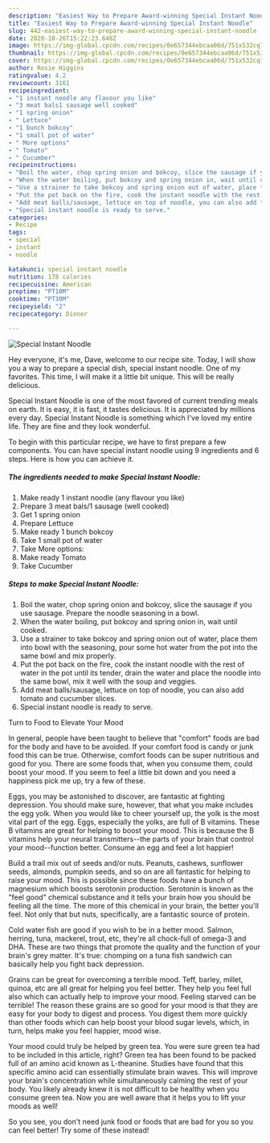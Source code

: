 ```yaml
---
description: "Easiest Way to Prepare Award-winning Special Instant Noodle"
title: "Easiest Way to Prepare Award-winning Special Instant Noodle"
slug: 442-easiest-way-to-prepare-award-winning-special-instant-noodle
date: 2020-10-26T15:22:23.648Z
image: https://img-global.cpcdn.com/recipes/0e657344ebcaa06d/751x532cq70/special-instant-noodle-recipe-main-photo.jpg
thumbnail: https://img-global.cpcdn.com/recipes/0e657344ebcaa06d/751x532cq70/special-instant-noodle-recipe-main-photo.jpg
cover: https://img-global.cpcdn.com/recipes/0e657344ebcaa06d/751x532cq70/special-instant-noodle-recipe-main-photo.jpg
author: Rosie Higgins
ratingvalue: 4.2
reviewcount: 3161
recipeingredient:
- "1 instant noodle any flavour you like"
- "3 meat bals1 sausage well cooked"
- "1 spring onion"
- " Lettuce"
- "1 bunch bokcoy"
- "1 small pot of water"
- " More options"
- " Tomato"
- " Cucumber"
recipeinstructions:
- "Boil the water, chop spring onion and bokcoy, slice the sausage if you use sausage. Prepare the noodle seasoning in a bowl."
- "When the water boiling, put bokcoy and spring onion in, wait until cooked."
- "Use a strainer to take bokcoy and spring onion out of water, place them into bowl with the seasoning, pour some hot water from the pot into the same bowl and mix properly."
- "Put the pot back on the fire, cook the instant noodle with the rest of water in the pot until its tender, drain the water and place the noodle into the same bowl, mix it well with the soup and veggies."
- "Add meat balls/sausage, lettuce on top of noodle, you can also add tomato and cucumber slices."
- "Special instant noodle is ready to serve."
categories:
- Recipe
tags:
- special
- instant
- noodle

katakunci: special instant noodle 
nutrition: 178 calories
recipecuisine: American
preptime: "PT10M"
cooktime: "PT30M"
recipeyield: "2"
recipecategory: Dinner

---
```



![Special Instant Noodle](https://img-global.cpcdn.com/recipes/0e657344ebcaa06d/751x532cq70/special-instant-noodle-recipe-main-photo.jpg)

Hey everyone, it's me, Dave, welcome to our recipe site. Today, I will show you a way to prepare a special dish, special instant noodle. One of my favorites. This time, I will make it a little bit unique. This will be really delicious.



Special Instant Noodle is one of the most favored of current trending meals on earth. It is easy, it is fast, it tastes delicious. It is appreciated by millions every day. Special Instant Noodle is something which I've loved my entire life. They are fine and they look wonderful.


To begin with this particular recipe, we have to first prepare a few components. You can have special instant noodle using 9 ingredients and 6 steps. Here is how you can achieve it.

<!--inarticleads1-->

##### The ingredients needed to make Special Instant Noodle:

1. Make ready 1 instant noodle (any flavour you like)
1. Prepare 3 meat bals/1 sausage (well cooked)
1. Get 1 spring onion
1. Prepare  Lettuce
1. Make ready 1 bunch bokcoy
1. Take 1 small pot of water
1. Take  More options:
1. Make ready  Tomato
1. Take  Cucumber




<!--inarticleads2-->

##### Steps to make Special Instant Noodle:

1. Boil the water, chop spring onion and bokcoy, slice the sausage if you use sausage. Prepare the noodle seasoning in a bowl.
1. When the water boiling, put bokcoy and spring onion in, wait until cooked.
1. Use a strainer to take bokcoy and spring onion out of water, place them into bowl with the seasoning, pour some hot water from the pot into the same bowl and mix properly.
1. Put the pot back on the fire, cook the instant noodle with the rest of water in the pot until its tender, drain the water and place the noodle into the same bowl, mix it well with the soup and veggies.
1. Add meat balls/sausage, lettuce on top of noodle, you can also add tomato and cucumber slices.
1. Special instant noodle is ready to serve.




Turn to Food to Elevate Your Mood


In general, people have been taught to believe that "comfort" foods are bad for the body and have to be avoided. If your comfort food is candy or junk food this can be true. Otherwise, comfort foods can be super nutritious and good for you. There are some foods that, when you consume them, could boost your mood. If you seem to feel a little bit down and you need a happiness pick me up, try a few of these.

Eggs, you may be astonished to discover, are fantastic at fighting depression. You should make sure, however, that what you make includes the egg yolk. When you would like to cheer yourself up, the yolk is the most vital part of the egg. Eggs, especially the yolks, are full of B vitamins. These B vitamins are great for helping to boost your mood. This is because the B vitamins help your neural transmitters--the parts of your brain that control your mood--function better. Consume an egg and feel a lot happier!

Build a trail mix out of seeds and/or nuts. Peanuts, cashews, sunflower seeds, almonds, pumpkin seeds, and so on are all fantastic for helping to raise your mood. This is possible since these foods have a bunch of magnesium which boosts serotonin production. Serotonin is known as the "feel good" chemical substance and it tells your brain how you should be feeling all the time. The more of this chemical in your brain, the better you'll feel. Not only that but nuts, specifically, are a fantastic source of protein.

Cold water fish are good if you wish to be in a better mood. Salmon, herring, tuna, mackerel, trout, etc, they're all chock-full of omega-3 and DHA. These are two things that promote the quality and the function of your brain's grey matter. It's true: chomping on a tuna fish sandwich can basically help you fight back depression. 

Grains can be great for overcoming a terrible mood. Teff, barley, millet, quinoa, etc are all great for helping you feel better. They help you feel full also which can actually help to improve your mood. Feeling starved can be terrible! The reason these grains are so good for your mood is that they are easy for your body to digest and process. You digest them more quickly than other foods which can help boost your blood sugar levels, which, in turn, helps make you feel happier, mood wise.

Your mood could truly be helped by green tea. You were sure green tea had to be included in this article, right? Green tea has been found to be packed full of an amino acid known as L-theanine. Studies have found that this specific amino acid can essentially stimulate brain waves. This will improve your brain's concentration while simultaneously calming the rest of your body. You likely already knew it is not difficult to be healthy when you consume green tea. Now you are well aware that it helps you to lift your moods as well!

So you see, you don't need junk food or foods that are bad for you so you can feel better! Try some of these instead!

